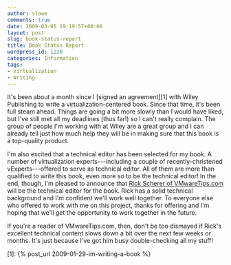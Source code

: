 ```yaml
---
author: slowe
comments: true
date: 2009-03-05 19:19:57+00:00
layout: post
slug: book-status-report
title: Book Status Report
wordpress_id: 1220
categories: Information
tags:
- Virtualization
- Writing
---
```


It's been about a month since I [signed an agreement][1] with Wiley Publishing to write a virtualization-centered book. Since that time, it's been full steam ahead. Things are going a bit more slowly than I would have liked, but I've still met all my deadlines (thus far!) so I can't really complain. The group of people I'm working with at Wiley are a great group and I can already tell just how much help they will be in making sure that this book is a top-quality product.

I'm also excited that a technical editor has been selected for my book. A number of virtualization experts---including a couple of recently-christened vExperts---offered to serve as technical editor. All of them are more than qualified to write this book, even more so to be the technical editor! In the end, though, I'm pleased to announce that [Rick Scherer of VMwareTips.com](http://vmwaretips.com/wp/) will be the technical editor for the book. Rick has a solid technical background and I'm confident we'll work well together. To everyone else who offered to work with me on this project, thanks for offering and I'm hoping that we'll get the opportunity to work together in the future.

If you're a reader of VMwareTips.com, then, don't be too dismayed if Rick's excellent technical content slows down a bit over the next few weeks or months. It's just because I've got him busy double-checking all my stuff!

[1]: {% post_url 2009-01-29-im-writing-a-book %}
